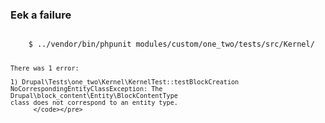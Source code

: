 <h3>Eek a failure</h3>
          <pre><code class="hljs">
    $ ../vendor/bin/phpunit modules/custom/one_two/tests/src/Kernel/

    There was 1 error:

    1) Drupal\Tests\one_two\Kernel\KernelTest::testBlockCreation
    NoCorrespondingEntityClassException: The Drupal\block_content\Entity\BlockContentType
    class does not correspond to an entity type.
          </code></pre>
        